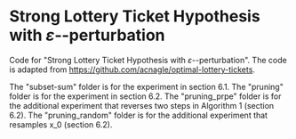 # Strong Lottery Ticket Hypothesis with $\varepsilon$--perturbation

Code for "Strong Lottery Ticket Hypothesis with $\varepsilon$--perturbation". The code is adapted from https://github.com/acnagle/optimal-lottery-tickets.

The "subset-sum" folder is for the experiment in section 6.1.
The "pruning" folder is for the experiment in section 6.2.
The "pruning_prpe" folder is for the additional experiment that reverses two steps in Algorithm 1 (section 6.2).
The "pruning_random" folder is for the additional experiment that resamples x_0 (section 6.2).